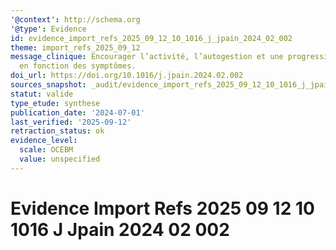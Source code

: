 ```yaml
---
'@context': http://schema.org
'@type': Evidence
id: evidence_import_refs_2025_09_12_10_1016_j_jpain_2024_02_002
theme: import_refs_2025_09_12
message_clinique: Encourager l’activité, l’autogestion et une progression graduée
  en fonction des symptômes.
doi_url: https://doi.org/10.1016/j.jpain.2024.02.002
sources_snapshot: _audit/evidence_import_refs_2025_09_12_10_1016_j_jpain_2024_02_002.json
statut: valide
type_etude: synthese
publication_date: '2024-07-01'
last_verified: '2025-09-12'
retraction_status: ok
evidence_level:
  scale: OCEBM
  value: unspecified
---
```

# Evidence Import Refs 2025 09 12 10 1016 J Jpain 2024 02 002

